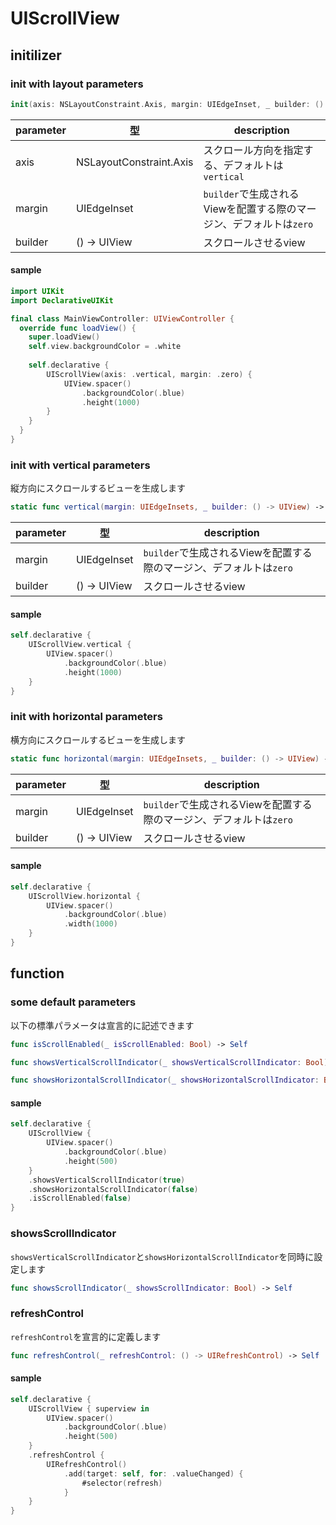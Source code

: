# UIScrollView

## initilizer

### init with layout parameters

```swift
init(axis: NSLayoutConstraint.Axis, margin: UIEdgeInset, _ builder: () -> UIView)
```

|  parameter | 型 | description |
| ---- | ---- | ---- |
| axis | NSLayoutConstraint.Axis | スクロール方向を指定する、デフォルトは`vertical` |
| margin | UIEdgeInset | `builder`で生成されるViewを配置する際のマージン、デフォルトは`zero` |
| builder | () -> UIView | スクロールさせるview |

#### sample

```swift
import UIKit
import DeclarativeUIKit

final class MainViewController: UIViewController {
  override func loadView() {
    super.loadView()
    self.view.backgroundColor = .white
    
    self.declarative {
        UIScrollView(axis: .vertical, margin: .zero) {
            UIView.spacer()
                .backgroundColor(.blue)
                .height(1000)
        }
    }
  }
}
```

### init with vertical parameters

縦方向にスクロールするビューを生成します

```swift
static func vertical(margin: UIEdgeInsets, _ builder: () -> UIView) -> UIScrollView
```

|  parameter | 型 | description |
| ---- | ---- | ---- |
| margin | UIEdgeInset | `builder`で生成されるViewを配置する際のマージン、デフォルトは`zero` |
| builder | () -> UIView | スクロールさせるview |

#### sample

```swift
self.declarative {
    UIScrollView.vertical {
        UIView.spacer()
            .backgroundColor(.blue)
            .height(1000)
    }
}
```

### init with horizontal parameters

横方向にスクロールするビューを生成します

```swift
static func horizontal(margin: UIEdgeInsets, _ builder: () -> UIView) -> UIScrollView
```

|  parameter | 型 | description |
| ---- | ---- | ---- |
| margin | UIEdgeInset | `builder`で生成されるViewを配置する際のマージン、デフォルトは`zero` |
| builder | () -> UIView | スクロールさせるview |

#### sample

```swift
self.declarative {
    UIScrollView.horizontal {
        UIView.spacer()
            .backgroundColor(.blue)
            .width(1000)
    }
}
```

## function

### some default parameters

以下の標準パラメータは宣言的に記述できます

```swift
func isScrollEnabled(_ isScrollEnabled: Bool) -> Self

func showsVerticalScrollIndicator(_ showsVerticalScrollIndicator: Bool) -> Self

func showsHorizontalScrollIndicator(_ showsHorizontalScrollIndicator: Bool) -> Self
```

#### sample

```swift
self.declarative {
    UIScrollView {
        UIView.spacer()
            .backgroundColor(.blue)
            .height(500)
    }
    .showsVerticalScrollIndicator(true)
    .showsHorizontalScrollIndicator(false)
    .isScrollEnabled(false)
}
```

### showsScrollIndicator

`showsVerticalScrollIndicator`と`showsHorizontalScrollIndicator`を同時に設定します

```swift
func showsScrollIndicator(_ showsScrollIndicator: Bool) -> Self
```

### refreshControl

`refreshControl`を宣言的に定義します

```swift
func refreshControl(_ refreshControl: () -> UIRefreshControl) -> Self
```

#### sample
```swift
self.declarative {
    UIScrollView { superview in
        UIView.spacer()
            .backgroundColor(.blue)
            .height(500)
    }
    .refreshControl {
        UIRefreshControl()
            .add(target: self, for: .valueChanged) {
                #selector(refresh)
            }
    }
}
```
